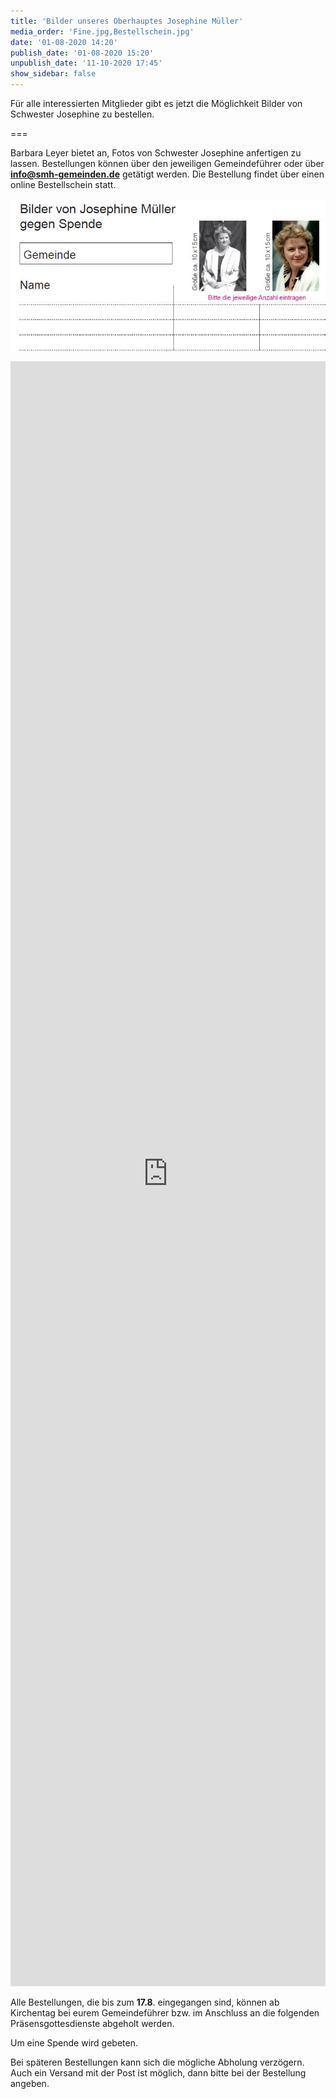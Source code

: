 ```yaml
---
title: 'Bilder unseres Oberhauptes Josephine Müller'
media_order: 'Fine.jpg,Bestellschein.jpg'
date: '01-08-2020 14:20'
publish_date: '01-08-2020 15:20'
unpublish_date: '11-10-2020 17:45'
show_sidebar: false
---
```


Für alle interessierten Mitglieder gibt es jetzt die Möglichkeit Bilder von Schwester Josephine zu bestellen.

===

Barbara Leyer bietet an, Fotos von Schwester Josephine anfertigen zu lassen.
Bestellungen können über den jeweiligen Gemeindeführer oder über **info@smh-gemeinden.de** getätigt werden. Die Bestellung findet über einen online Bestellschein statt.
 
 ![](Bestellschein.jpg)

<iframe src="https://forms.office.com/Pages/ResponsePage.aspx?id=O8-bjBeYz0WBvHdEIjHFfnbtF--x0PZCv7imojdQ2xlUOUxHOE9EQlFPTFhTRUJYRFowR1hKS0RFUy4u" height="2600" width="100%" frameBorder="0"></iframe>

Alle Bestellungen, die bis zum **17.8**. eingegangen sind, können ab Kirchentag bei eurem Gemeindeführer bzw. im Anschluss an die folgenden Präsensgottesdienste abgeholt werden. 

Um eine Spende wird gebeten. 

Bei späteren Bestellungen kann sich die mögliche Abholung verzögern. Auch ein Versand mit der Post ist möglich, dann bitte bei der Bestellung angeben.
